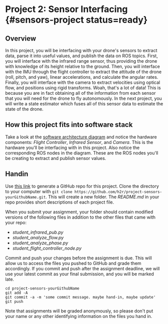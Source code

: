 # Project 2: Sensor Interfacing {#sensors-project status=ready}

## Overview
In this project, you will be interfacing with your drone's sensors to extract data, parse it into useful values, and publish the data on ROS topics. First, you will interface with the infrared range sensor, thus providing the drone with knowledge of its height relative to the ground. Then, you will interface with the IMU through the flight controller to extract the attitude of the drone (roll, pitch, and yaw), linear accelerations, and calculate the angular rates. Finally, you will interface with the camera to extract velocities using optical flow, and positions using rigid transforms. Woah, that's a lot of data! This is because you are in fact obtaining all of the information from each sensor that you will need for the drone to fly autonomously. In the next project, you will write a state estimator which fuses all of this sensor data to estimate the state of the drone.

## How this project fits into software stack
Take a look at the [software architecture diagram](https://docs-brown.duckietown.org/opmanual_sky/out/software_architecture_assignment.html) and notice the hardware components: <i>Flight Controller</i>, <i>Infrared Sensor</i>, and <i>Camera</i>. This is the hardware you'll be interfacing with in this project. Also notice the corresponding ROS nodes in the diagram. These are the ROS nodes you'll be creating to extract and publish sensor values.

## Handin
Use [this link](https://classroom.github.com/a/HVPoepoy) to generate a GitHub repo for this project. Clone the directory to your computer with `git clone https://github.com/h2r/project-sensors-yourGithubName.git`. This will create a new folder. The _README.md_ in your repo provides short descriptions of each project file.

When you submit your assignment, your folder should contain modified versions of the following files in addition to the other files that came with your repo:

* <i>student_infrared_pub.py</i>
* <i>student_analyze_flow.py</i>
* <i>student_analyze_phase.py</i>
* <i>student_flight_controller_node.py</i>

Commit and push your changes before the assignment is due. This will allow us to access the files you pushed to GitHub and grade them accordingly. If you commit and push after the assignment deadline, we will use your latest commit as your final submission, and you will be marked late.

```
cd project-sensors-yourGithubName
git add -A
git commit -a -m 'some commit message. maybe hand-in, maybe update'
git push
```

Note that assignments will be graded anonymously, so please don't put your name or any other identifying information on the files you hand in.
